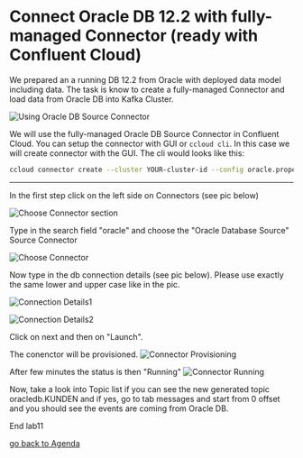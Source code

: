 # Connect Oracle DB 12.2 with fully-managed Connector (ready with Confluent Cloud)
We prepared an a running DB 12.2 from Oracle with deployed data model including data.
The task is know to create a fully-managed Connector and load data from Oracle DB into Kafka Cluster.

![Using Oracle DB Source Connector](img/db-source-connector-flow.jpg)

We will use the fully-managed Oracle DB Source Connector in Confluent Cloud.
You can setup the connector with GUI or `ccloud cli`.
In this case we will create connector with the GUI.
The cli would looks like this: 
```bash
ccloud connector create --cluster YOUR-cluster-id --config oracle.properties
```
-----
In the first step click on the left side on Connectors (see pic below)

![Choose Connector section](img/choose-conn.png)

Type in the search field "oracle" and choose the "Oracle Database Source" Source Connector

![Choose Connector](img/oracle-db-conn.png)

Now type in the db connection details (see pic below). Please use exactly the same lower and upper case like in the pic.

![Connection Details1](img/conn-prop-new.png)

![Connection Details2](img/conn-prop2.png)

Click on next and then on "Launch".


The conenctor will be provisioned.
![Connector Provisioning](img/conn-provisioning.png)

After few minutes the status is then "Running"
![Connector Running](img/conn-running.png)

Now, take a look into Topic list if you can see the new generated topic oracledb.KUNDEN and if yes, go to tab messages and start from 0 offset and you should see the events are coming from Oracle DB.

End lab11

[go back to Agenda](https://github.com/ora0600/confluent-ksqldb-hands-on-workshop/blob/master/README.md#hands-on-agenda-and-labs)

